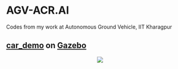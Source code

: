 # AGV-ACR.AI
Codes from my work at Autonomous Ground Vehicle, IIT Kharagpur

## [car_demo](https://github.com/osrf/car_demo) on [Gazebo](http://gazebosim.org/)
<p align="center">
  <img src="https://user-images.githubusercontent.com/52452181/121302096-ca929680-c916-11eb-9f7c-fc2c41b8ae3c.png" />
</p>
